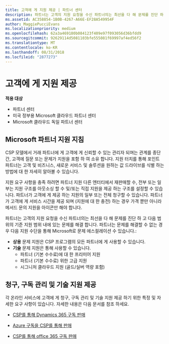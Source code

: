 ```yaml
---
title: 고객에 게 지원 제공 | 파트너 센터
description: 파트너는 고객의 지원 요청을 수신 파트너의는 최선을 다 해 문제를 진단 하 고 다음 범위의 기준 지원 범위 내에 있는 문제를 해결 합니다.
ms.assetid: AC358854-1B0B-4267-A66E-EF28A549954F
author: MaggiePucciEvans
ms.localizationpriority: medium
ms.openlocfilehash: 62a3a469180b084123f409e97f093056d36bfdd9
ms.sourcegitcommit: 92629114d5081103bfe555081f69997af4ed56f2
ms.translationtype: MT
ms.contentlocale: ko-KR
ms.lasthandoff: 08/31/2018
ms.locfileid: "2877273"
---
```

# <a name="providing-support-to-your-customers"></a>고객에 게 지원 제공

**적용 대상**

-  파트너 센터
-  미국 정부용 Microsoft 클라우드 파트너 센터
-  Microsoft 클라우드 독일 파트너 센터

## <a name="microsoft-partner-support-guidance"></a>Microsoft 파트너 지원 지침

CSP 모델에서 거래 파트너에 게 고객에 게 신뢰할 수 있는 관리자 되며는 관계를 종단 간, 고객에 질문 또는 문제가 지원을 포함 하 여 소유 합니다. 지원 터치를 통해 포인트 파트너는 고객 및 비즈니스, 새로운 서비스 및 솔루션을 원하는 값 드라이브를 식별 하는 방법에 대 한 자세히 알아볼 수 있습니다.

지원 요구 사항을 충족 하려면 파트너 지원 다른 엔터티에서 재판매할 수, 전부 또는 일부는 지원 구조를 아웃소싱 할 수 및/또는 직접 지원을 제공 하는 구조를 설정할 수 있습니다.  파트너가 고객에 게 제공 하는 지원의 일부 또는 전체 청구할 수 있습니다. 파트너가 고객에 게 서비스 시간을 제공 되며 (지원에 대 한 충전) 하는 경우 가격 뿐만 아니라 메서드 문의 지원을 아이콘만 해야 합니다. 

파트너는 고객의 지원 요청을 수신 파트너의는 최선을 다 해 문제를 진단 하 고 다음 범위의 기준 지원 범위 내에 있는 문제를 해결 합니다. 파트너는 문제를 해결할 수 없는 경우 다음 지원 수단을 통해 Microsoft로 문제 에스컬레이션 수 있습니다.:

- **상용** 문제 지원은 CSP 프로그램의 모든 파트너에 게 사용할 수 있습니다.
-   **기술** 문제 지원은 통해 사용할 수 있습니다.
    -   파트너 (기본 수수료)에 대 한 프리미어 지원
    -   파트너 (기본 수수료) 위한 고급 지원
    -   시그니처 클라우드 지원 (골드/실버 역량 포함)

## <a name="providing-billing-subscription-management-and-technical-support"></a>청구, 구독 관리 및 기술 지원 제공 

각 온라인 서비스에 고객에 게 청구, 구독 관리 및 기술 지원 제공 하기 위한 특정 및 자세한 요구 사항이 있습니다. 자세한 내용은 다음 문서를 참조 하세요.

-   [CSP를 통해 Dynamics 365 구독 판매](https://www.microsoftpartnercommunity.com/t5/CSP/Microsoft-Partner-Support-Guidance/m-p/5262#M30)

-   [Azure 구독을 CSP를 통해 판매](https://www.microsoftpartnercommunity.com/t5/CSP/Microsoft-Partner-Support-Guidance/m-p/5263#M31)

-   [CSP를 통해 office 365 구독 판매](https://www.microsoftpartnercommunity.com/t5/CSP/Microsoft-Partner-Support-Guidance/m-p/5264#M32)



 

 



